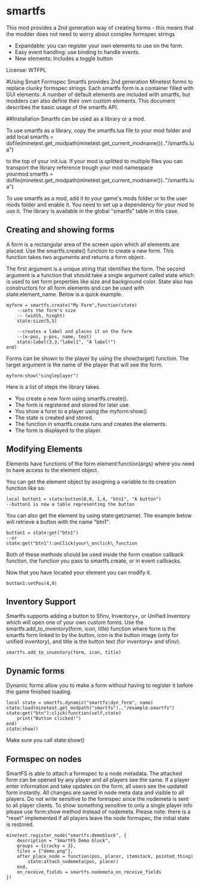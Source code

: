 smartfs
=======

This mod provides a 2nd generation way of creating forms - this means that the modder does not need to worry about complex formspec strings

* Expandable: you can register your own elements to use on the form.
* Easy event handling: use binding to handle events.
* New elements: Includes a toggle button

License: WTFPL

#Using Smart Formspec
Smartfs provides 2nd generation Minetest forms to replace clunky formspec strings. Each smartfs form is a container filled with GUI elements. A number of default elements are included with smartfs, but modders can also define their own custom elements. This document describes the basic usage of the smartfs API.

##Installation
Smartfs can be used as a library or a mod.

To use smartfs as a library, copy the smartfs.lua file to your mod folder and add
    local smartfs = dofile(minetest.get\_modpath(minetest.get\_current\_modname()).."/smartfs.lua")

to the top of your init.lua. If your mod is splitted to multiple files you can transport the library reference trough your mod namespace
    yourmod.smartfs = dofile(minetest.get\_modpath(minetest.get\_current\_modname()).."/smartfs.lua")

To use smartfs as a mod, add it to your game's mods folder or to the user mods folder and enable it.
You need to set up a dependency for your mod to use it. The library is available in the global "smartfs" table in this case.

## Creating and showing forms
A form is a rectangular area of the screen upon which all elements are placed. Use the smartfs.create() function to create a new form. This function takes two arguments and returns a form object.

The first argument is a unique string that identifies the form. The second argument is a function that should take a single argument called state which is used to set form properties like size and background color. State also has constructors for all form elements and can be used with state:element_name. Below is a quick example.

    myform = smartfs.create("My Form",function(state)
        --sets the form's size
        -- (width, hieght)
        state:size(5,5)

        --creates a label and places it on the form
        --(x-pos, y-pos, name, text)
        state:label(3,3,"label1", "A label!")
    end)

Forms can be shown to the player by using the show(target) function. The target argument is the name of the player that will see the form.

    myform:show("singleplayer")

Here is a list of steps the library takes.
* You create a new form using smartfs.create().
* The form is registered and stored for later use.
* You show a form to a player using the myform:show()
* The state is created and stored.
* The function in smartfs.create runs and creates the elements.
* The form is displayed to the player.

## Modifying Elements
Elements have functions of the form element:function(args) where you need to have access to the element object.

You can get the element object by assigning a variable to its creation function like so:

    local button1 = state:button(0,0, 1,4, "btn1", "A button")
    --button1 is now a table representing the button

You can also get the element by using state:get(name). The example below will retrieve a button with the name "btn1":

    button1 = state:get("btn1")
    --or
    state:get("btn1"):onClick(your\_onclick\_function

Both of these methods should be used inside the form creation callback function, the function you pass to smartfs.create, or in event callbacks.

Now that you have located your element you can modify it.

    button1:setPos(4,0)

## Inventory Support
Smartfs supports adding a button to Sfinv, Inventory+, or Unified Inventory which will open one of your own custom forms. Use the smartfs.add\_to\_inventory(form, icon, title) function where form is the smartfs form linked to by the button, icon is the button image (only for unified inventory), and title is the button text (for inventory+ and sfinv).

    smartfs.add_to_inventory(form, icon, title)

## Dynamic forms
Dynamic forms allow you to make a form without having to register it before the game finished loading.

    local state = smartfs.dynamic("smartfs:dyn_form", name)
    state:load(minetest.get_modpath("smartfs").."/example.smartfs")
    state:get("btn"):click(function(self,state)
    	print("Button clicked!")
    end)
    state:show()

Make sure you call state:show()


## Formspec on nodes
SmartFS is able to attach a formspec to a node metadata. The attached form can be opened by any player and all players see the same. If a player enter information and take updates on the form, all users see the updated form instantly. All changes are saved in node meta data and visible to all players.
Do not write sensitive to the formspec since the nodemeta is sent to all player clients. To show something sensitive to only a single player info please use form:show method instead of nodemeta.
Please note: there is a "reset" implemented if all players leave the node formspec, the initial state is restored.

    minetest.register_node("smartfs:demoblock", {
    	description = "SmartFS Demo block",
    	groups = {cracky = 3},
    	tiles = {"demo.png"},
    	after_place_node = function(pos, placer, itemstack, pointed_thing)
    		state:attach_nodemeta(pos, placer)
    	end,
    	on_receive_fields = smartfs.nodemeta_on_receive_fields
    })

